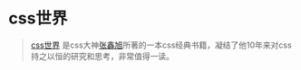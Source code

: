 # css世界

> [css世界](https://www.cssworld.cn/) 是css大神[张鑫旭](https://www.zhangxinxu.com/)所著的一本css经典书籍，凝结了他10年来对css持之以恒的研究和思考，非常值得一读。

